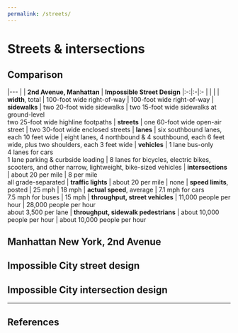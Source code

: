 ```yaml
---
permalink: /streets/
---
```

# Streets & intersections


## <a name="comparison"></a>Comparison

  |---
  |  | **2nd Avenue, Manhattan** | **Impossible Street Design** 
  |:-:|:-|:-
  | | <object width="200" data="../svg/drawings/manhattan_ave.svg"></object> | <object width="200"   data="../svg/drawings/impossible_ave.svg"></object>
  | **width**, total | 100-foot wide right-of-way | 100-foot wide right-of-way 
  | **sidewalks**    | two 20-foot wide sidewalks | two 15-foot wide sidewalks at ground-level <br> two 25-foot wide highline footpaths
  | **streets**      | one 60-foot wide open-air street      | two 30-foot wide enclosed streets
  | **lanes**        | six southbound lanes, each 10 feet wide | eight lanes, 4 northbound & 4 southbound, each 6 feet wide, plus two shoulders, each 3 feet wide
  | **vehicles**     | 1 lane bus-only <br> 4 lanes for cars <br> 1 lane parking & curbside loading | 8 lanes for bicycles, electric bikes, scooters, and other narrow, lightweight, bike-sized vehicles
  | **intersections** | about 20 per mile | 8 per mile <br> all grade-separated
  | **traffic lights** | about 20 per mile | none
  | **speed limits**, posted | 25 mph | 18 mph 
  | **actual speed**, average | 7.1 mph for cars <br> 7.5 mph for buses | 15 mph 
  | **throughput, street vehicles** | 11,000 people per hour | 28,000 people per hour <br> about 3,500 per lane
  | **throughput, sidewalk pedestrians** | about 10,000 people per hour | about 10,000 people per hour


<object data="../svg/drawings/manhattan_ave.svg"></object> 
## <a name="manhattan"></a>Manhattan New York, 2nd Avenue


<object data="../svg/drawings/impossible_ave.svg"></object> 
## <a name="street"></a>Impossible City street design



<object data="../svg/drawings/impossible_isometric.svg"> </object> 
## <a name="intersection"></a>Impossible City intersection design





---

## <a name="references"></a>References



